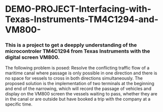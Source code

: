 # DEMO-PROJECT-Interfacing-with-Texas-Instruments-TM4C1294-and-VM800-

### This is a project to get a deepply understanding of the microcontroler TM4C1294 from Texas Instruments with the digital screen VM800.

The following problem is posed: Resolve the conflicting traffic flow of a maritime canal where passage is only possible in one direction and there is no space for vessels to cross in both directions simultaneously. The proposed solution is the implementation of two terminals at the beginning and end of the narrowing, which will record the passage of vehicles and display on the VM800 screen the vessels waiting to pass, whether they are in the canal or are outside but have booked a trip with the company at a specific time.
